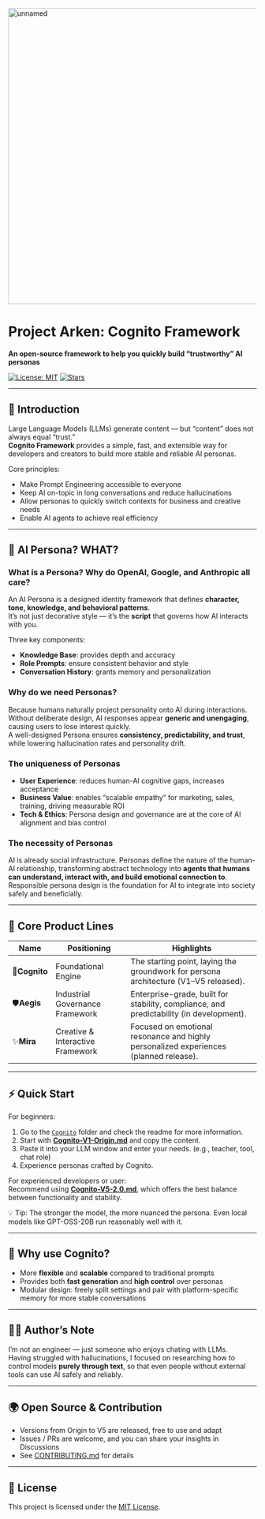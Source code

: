 <img width="600" height="600" alt="unnamed" src="https://github.com/user-attachments/assets/72d6db2e-6edf-4244-8bca-acecf6da1d85" />

# Project Arken: Cognito Framework  
**An open-source framework to help you quickly build “trustworthy” AI personas**  

[![License: MIT](https://img.shields.io/badge/License-MIT-green.svg)](./LICENSE) [![Stars](https://img.shields.io/github/stars/your-repo-name?style=social)]()  

---

## 🚀 Introduction  
Large Language Models (LLMs) generate content — but “content” does not always equal “trust.”  
**Cognito Framework** provides a simple, fast, and extensible way for developers and creators to build more stable and reliable AI personas.  

Core principles:  
- Make Prompt Engineering accessible to everyone  
- Keep AI on-topic in long conversations and reduce hallucinations  
- Allow personas to quickly switch contexts for business and creative needs  
- Enable AI agents to achieve real efficiency  

---

## 🤔 AI Persona? WHAT?  

### What is a Persona? Why do OpenAI, Google, and Anthropic all care?  
An AI Persona is a designed identity framework that defines **character, tone, knowledge, and behavioral patterns**.  
It’s not just decorative style — it’s the **script** that governs how AI interacts with you.  

Three key components:  
- **Knowledge Base**: provides depth and accuracy  
- **Role Prompts**: ensure consistent behavior and style  
- **Conversation History**: grants memory and personalization  

### Why do we need Personas?  
Because humans naturally project personality onto AI during interactions.  
Without deliberate design, AI responses appear **generic and unengaging**, causing users to lose interest quickly.  
A well-designed Persona ensures **consistency, predictability, and trust**, while lowering hallucination rates and personality drift.  

### The uniqueness of Personas  
- **User Experience**: reduces human-AI cognitive gaps, increases acceptance  
- **Business Value**: enables “scalable empathy” for marketing, sales, training, driving measurable ROI  
- **Tech & Ethics**: Persona design and governance are at the core of AI alignment and bias control  

### The necessity of Personas  
AI is already social infrastructure. Personas define the nature of the human-AI relationship, transforming abstract technology into **agents that humans can understand, interact with, and build emotional connection to**.  
Responsible persona design is the foundation for AI to integrate into society safely and beneficially.  

---

## 🧩 Core Product Lines  

| Name | Positioning | Highlights |  
|------|-------------|------------|  
| 🔶**Cognito** | Foundational Engine | The starting point, laying the groundwork for persona architecture (V1–V5 released).|  
| 🛡️**Aegis** | Industrial Governance Framework | Enterprise-grade, built for stability, compliance, and predictability (in development).|  
| ✨**Mira** | Creative & Interactive Framework | Focused on emotional resonance and highly personalized experiences (planned release).|  

---

## ⚡ Quick Start  

For beginners:
1. Go to the [`Cognito`](./Cognito/) folder and check the readme for more information.
2. Start with [**Cognito-V1-Origin.md**](./Coginto/Cognito-V1-Origin.md) and copy the content.  
3. Paste it into your LLM window and enter your needs. (e.g., teacher, tool, chat role)  
4. Experience personas crafted by Cognito. 

For experienced developers or user:  
Recommend using [**Cognito-V5-2.0.md**](./Cognito/Cognito-V5-2.0.md), which offers the best balance between functionality and stability.  


💡 Tip: The stronger the model, the more nuanced the persona. Even local models like GPT-OSS-20B run reasonably well with it.  

---

## 📢 Why use Cognito?  
- More **flexible** and **scalable** compared to traditional prompts  
- Provides both **fast generation** and **high control** over personas  
- Modular design: freely split settings and pair with platform-specific memory for more stable conversations  

---

## 👨‍💻 Author’s Note  
I’m not an engineer — just someone who enjoys chating with LLMs.  
Having struggled with hallucinations, I focused on researching how to control models **purely through text**, so that even people without external tools can use AI safely and reliably.  

---

## 🌍 Open Source & Contribution  
- Versions from Origin to V5 are released, free to use and adapt  
- Issues / PRs are welcome, and you can share your insights in Discussions  
- See [CONTRIBUTING.md](./CONTRIBUTING.md) for details  

---

## 📜 License  
This project is licensed under the [MIT License](./LICENSE).  
